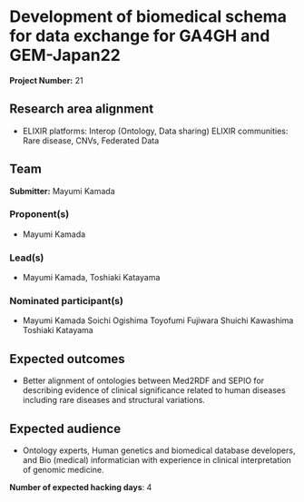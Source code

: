 # Development of biomedical schema for data exchange for GA4GH and GEM-Japan22

**Project Number:** 21

## Research area alignment

- ELIXIR platforms: Interop (Ontology, Data sharing)
 ELIXIR communities: Rare disease, CNVs, Federated Data

## Team

**Submitter:** Mayumi Kamada

### Proponent(s)

- Mayumi Kamada

### Lead(s)

- Mayumi Kamada, 
 Toshiaki Katayama

### Nominated participant(s)

- Mayumi Kamada 
 Soichi Ogishima 
 Toyofumi Fujiwara 
 Shuichi Kawashima 
 Toshiaki Katayama

## Expected outcomes

- Better alignment of ontologies between Med2RDF and SEPIO for describing evidence of clinical significance related to human diseases including rare diseases and structural variations.

## Expected audience

- Ontology experts, Human genetics and biomedical database developers, and Bio (medical) informatician with experience in clinical interpretation of genomic medicine.

**Number of expected hacking days**: 4

